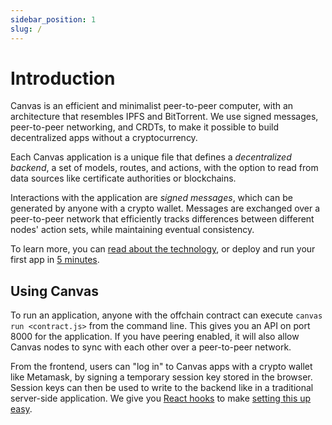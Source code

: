 ```yaml
---
sidebar_position: 1
slug: /
---
```


# Introduction

Canvas is an efficient and minimalist peer-to-peer computer, with an architecture that resembles IPFS and BitTorrent. We use signed messages, peer-to-peer networking, and CRDTs, to make it possible to build decentralized apps without a cryptocurrency.

Each Canvas application is a unique file that defines a *decentralized backend*, a set of models, routes, and actions, with the option to read from data sources like certificate authorities or blockchains.

Interactions with the application are *signed messages*, which can be generated by anyone with a crypto wallet. Messages are exchanged over a peer-to-peer network that efficiently tracks differences between different nodes' action sets, while maintaining eventual consistency.

To learn more, you can [read about the technology](./docs/about), or deploy and run your first app in [5 minutes](./docs/tutorial/writing-a-canvas-contract).

## Using Canvas

To run an application, anyone with the offchain contract can execute `canvas run <contract.js>` from the command line. This gives you an API on port 8000 for the application. If you have peering enabled, it will also allow Canvas nodes to sync with each other over a peer-to-peer network.

From the frontend, users can "log in" to Canvas apps with a crypto wallet like Metamask, by signing a temporary session key stored in the browser. Session keys can then be used to write to the backend like in a traditional server-side application. We give you [React hooks](https://www.npmjs.com/package/@canvas-js/hooks) to make [setting this up easy](./docs/tutorial/writing-a-canvas-frontend).

